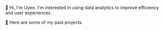 👋 Hi, I'm Uyen. I'm interested in using data analytics to improve efficiency and user experiences. 
<p>💼 Here are some of my past projects.</p>
